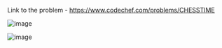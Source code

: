 Link to the problem - https://www.codechef.com/problems/CHESSTIME



![image](https://user-images.githubusercontent.com/57552973/218789802-f1f7873b-b83e-4511-b73e-9fc71d823f7a.png)


![image](https://user-images.githubusercontent.com/57552973/218789892-23361bf1-5d03-46f9-a64a-23b1893541a7.png)
